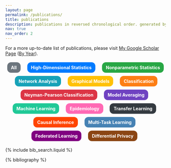 ```yaml
---
layout: page
permalink: /publications/
title: publications
description: publications in reversed chronological order. generated by jekyll-scholar.
nav: true
nav_order: 2
---
```


<!-- _pages/publications.md -->

<!-- Onclick Filter -->
<script>
function filterSubject(filter) {
  // Select all bibliography sections (years)
  var years = document.querySelectorAll(".bibliography");

  years.forEach(function (year) {
    // Get all rows within this year
    var rows = year.querySelectorAll(".row");
    let hasVisibleRows = false;

    rows.forEach(function (row) {
      var categoryTag = row.querySelector(".category-tag");

      // Check if the row matches the filter
      if (categoryTag && categoryTag.textContent.trim().toLowerCase().includes(filter.toLowerCase())) {
        row.style.display = ""; // Show matching rows
        hasVisibleRows = true; // Mark as having visible rows
      } else {
        row.style.display = "none"; // Hide non-matching rows
      }
    });

    // Check if the previous sibling (h2) exists and toggle its visibility
    var yearHeading = year.previousElementSibling;
    if (yearHeading && yearHeading.tagName === "H2") {
      if (hasVisibleRows) {
        yearHeading.style.display = ""; // Show the h2
        year.style.display = ""; // Show the ol
      } else {
        yearHeading.style.display = "none"; // Hide the h2
        year.style.display = "none"; // Hide the ol
      }
    }
  });
}
</script>






<!-- Bibsearch Feature -->

For a more up-to-date list of publications, please visit [My Google Scholar Page](https://scholar.google.com/citations?user=QXHb8CcAAAAJ&hl=en) ([By Year](https://scholar.google.com/citations?hl=en&user=QXHb8CcAAAAJ&view_op=list_works&sortby=pubdate)).


<!-- Auto Category Label Creation 
<script>
document.addEventListener("DOMContentLoaded", function () {
  // Get all category tags
  const categoryTags = document.querySelectorAll(".category-tag");
  const categorySet = new Set(); // To store unique categories

  // Extract unique categories
  categoryTags.forEach(tag => {
    const categories = tag.textContent.trim().split(",").map(cat => cat.trim());
    categories.forEach(cat => categorySet.add(cat));
  });

  // Assign colors to categories
  const categoryColors = {};
  const colorPalette = [
    "#6c757d", "#17a2b8", "#007bff", "#28a745", "#ffc107", "#fd7e14", "#dc3545", "#20c997",
    "#6610f2", "#e83e8c", "#20b2aa", "#ffa07a", "#87cefa", "#32cd32", "#ff4500", "#800080",
    "#808000", "#ff6347", "#4682b4", "#008080", "#000080", "#b8860b", "#9932cc", "#ff00ff"
  ]; // Expanded palette with diverse colors
  let colorIndex = 0;

  Array.from(categorySet).forEach(category => {
    const sanitizedCategory = category.replace(/[^a-zA-Z0-9]/g, "-").toLowerCase(); // Sanitize category name
    categoryColors[sanitizedCategory] = colorPalette[colorIndex % colorPalette.length];
    colorIndex++;
  });

  // Generate styles dynamically
  const styleBlock = document.createElement("style");
  let styles = `
    .badge {
      display: inline-block;
      padding: 8px 12px;
      font-size: 14px;
      font-weight: bold;
      text-transform: capitalize;
      border-radius: 12px;
      color: white;
      text-align: center;
      white-space: nowrap;
      margin: 5px;
      box-shadow: 0px 2px 4px rgba(0, 0, 0, 0.2);
      cursor: pointer;
      transition: transform 0.2s ease, background-color 0.2s ease;
    }
    .badge:hover {
      transform: scale(1.05);
    }

    /* Style for the "All" badge */
    .badge-all {
      background-color: #343a40; /* Dark grey */
      color: white;
    }
  `;

  // Add a specific style for each category
  for (const [sanitizedCategory, color] of Object.entries(categoryColors)) {
    styles += `
      .badge-${sanitizedCategory} {
        background-color: ${color};
      }
    `;
  }
  styleBlock.textContent = styles;
  document.head.appendChild(styleBlock);

  // Generate badge elements
  const badgeContainer = document.createElement("p");
  badgeContainer.innerHTML = `
    <abbr class="badge badge-all" onclick="filterSubject('')" style="cursor: pointer;">All</abbr>&ensp;
    ${Array.from(categorySet)
      .map(category => {
        const sanitizedCategory = category.replace(/[^a-zA-Z0-9]/g, "-").toLowerCase(); // Sanitize category name
        return `<abbr class="badge badge-${sanitizedCategory}" onclick="filterSubject('${sanitizedCategory}')" style="cursor: pointer;">${category}</abbr>&ensp;`;
      })
      .join("")}
  `;

  // Append the badges to the center element
  const centerElement = document.querySelector("center");
  if (centerElement) {
    centerElement.innerHTML = ""; // Clear previous content
    centerElement.appendChild(badgeContainer);
  }
});

</script>
<center>
</center>
-->

<style>
  .badge {
    display: inline-block;
    padding: 8px 12px;
    font-size: 14px;
    font-weight: bold;
    text-transform: capitalize;
    border-radius: 12px;
    color: white;
    text-align: center;
    white-space: nowrap;
    margin: 5px;
    cursor: pointer;
    transition: transform 0.2s ease, background-color 0.2s ease;
  }
  .badge:hover {
    transform: scale(1.05);
  }
  .badge-all { background-color: #6c757d; } /* Default dark grey */
  .badge-high-dimensional-statistics { background-color: #007bff; } /* Blue */
  .badge-nonparametric-statistics { background-color: #28a745; } /* Green */
  .badge-network-analysis { background-color: #17a2b8; } /* Cyan */
  .badge-graphical-models { background-color: #ffc107; } /* Yellow */
  .badge-classification { background-color: #fd7e14; } /* Orange */
  .badge-neyman-pearson-classification { background-color: #dc3545; } /* Red */
  .badge-model-averaging { background-color: #6f42c1; } /* Purple */
  .badge-machine-learning { background-color: #20c997; } /* Teal */
  .badge-epidemiology { background-color: #ff69b4; } /* Pink */
  .badge-transfer-learning { background-color: #343a40; } /* Dark */
  .badge-causal-inference { background-color: #ff4500; } /* Red-Orange */
  .badge-multi-task-learning { background-color: #4682b4; } /* Steel Blue */
  .badge-federated-learning { background-color: #800080; } /* Dark Purple */
  .badge-differential-privacy { background-color: #8b4513; } /* Saddle Brown */
</style>

<center>
  <p>
    <abbr class="badge badge-all" onclick="filterSubject('')" style="cursor: pointer;">All</abbr>&ensp;
    <abbr class="badge badge-high-dimensional-statistics" onclick="filterSubject('high-dimensional statistics')" style="cursor: pointer;">High-Dimensional Statistics</abbr>&ensp;
    <abbr class="badge badge-nonparametric-statistics" onclick="filterSubject('nonparametric statistics')" style="cursor: pointer;">Nonparametric Statistics</abbr>&ensp;
    <abbr class="badge badge-network-analysis" onclick="filterSubject('network analysis')" style="cursor: pointer;">Network Analysis</abbr>&ensp;
    <abbr class="badge badge-graphical-models" onclick="filterSubject('graphical models')" style="cursor: pointer;">Graphical Models</abbr>&ensp;
    <abbr class="badge badge-classification" onclick="filterSubject('classification')" style="cursor: pointer;">Classification</abbr>&ensp;
    <abbr class="badge badge-neyman-pearson-classification" onclick="filterSubject('neyman-pearson classification')" style="cursor: pointer;">Neyman-Pearson Classification</abbr>&ensp;
    <abbr class="badge badge-model-averaging" onclick="filterSubject('model averaging')" style="cursor: pointer;">Model Averaging</abbr>&ensp;
    <abbr class="badge badge-machine-learning" onclick="filterSubject('machine learning')" style="cursor: pointer;">Machine Learning</abbr>&ensp;
    <abbr class="badge badge-epidemiology" onclick="filterSubject('epidemiology')" style="cursor: pointer;">Epidemiology</abbr>&ensp;
    <abbr class="badge badge-transfer-learning" onclick="filterSubject('transfer learning')" style="cursor: pointer;">Transfer Learning</abbr>&ensp;
    <abbr class="badge badge-causal-inference" onclick="filterSubject('causal inference')" style="cursor: pointer;">Causal Inference</abbr>&ensp;
    <abbr class="badge badge-multi-task-learning" onclick="filterSubject('multi-task learning')" style="cursor: pointer;">Multi-task Learning</abbr>&ensp;
    <abbr class="badge badge-federated-learning" onclick="filterSubject('federated learning')" style="cursor: pointer;">Federated Learning</abbr>&ensp;
    <abbr class="badge badge-differential-privacy" onclick="filterSubject('differential privacy')" style="cursor: pointer;">Differential Privacy</abbr>&ensp;
  </p>
</center>


{% include bib_search.liquid %}

<div class="publications">


{% bibliography %}

</div>
